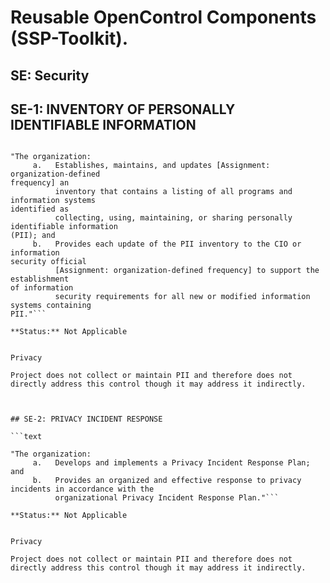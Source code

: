 # Reusable OpenControl Components (SSP-Toolkit).
## SE: Security
## SE-1: INVENTORY OF PERSONALLY IDENTIFIABLE INFORMATION
```text
"The organization:
     a.   Establishes, maintains, and updates [Assignment: organization-defined
frequency] an
          inventory that contains a listing of all programs and information systems
identified as
          collecting, using, maintaining, or sharing personally identifiable information
(PII); and
     b.   Provides each update of the PII inventory to the CIO or information
security official
          [Assignment: organization-defined frequency] to support the establishment
of information
          security requirements for all new or modified information systems containing
PII."```
**Status:** Not Applicable

Privacy
Project does not collect or maintain PII and therefore does not directly address this control though it may address it indirectly.


## SE-2: PRIVACY INCIDENT RESPONSE
```text
"The organization:
     a.   Develops and implements a Privacy Incident Response Plan; and
     b.   Provides an organized and effective response to privacy incidents in accordance with the
          organizational Privacy Incident Response Plan."```
**Status:** Not Applicable

Privacy
Project does not collect or maintain PII and therefore does not directly address this control though it may address it indirectly.
